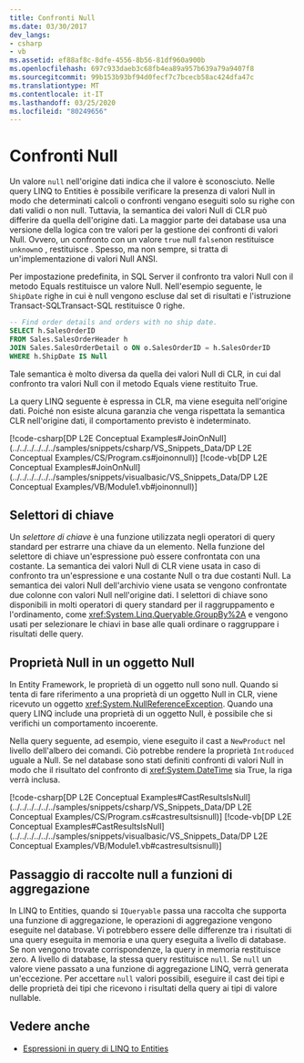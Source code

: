 ```yaml
---
title: Confronti Null
ms.date: 03/30/2017
dev_langs:
- csharp
- vb
ms.assetid: ef88af8c-8dfe-4556-8b56-81df960a900b
ms.openlocfilehash: 697c933daeb3c68fb4ea89a957b639a79a9407f8
ms.sourcegitcommit: 99b153b93bf94d0fecf7c7bcecb58ac424dfa47c
ms.translationtype: MT
ms.contentlocale: it-IT
ms.lasthandoff: 03/25/2020
ms.locfileid: "80249656"
---
```

# <a name="null-comparisons"></a>Confronti Null
Un valore `null` nell'origine dati indica che il valore è sconosciuto. Nelle query LINQ to Entities è possibile verificare la presenza di valori Null in modo che determinati calcoli o confronti vengano eseguiti solo su righe con dati validi o non null. Tuttavia, la semantica dei valori Null di CLR può differire da quella dell'origine dati. La maggior parte dei database usa una versione della logica con tre valori per la gestione dei confronti di valori Null. Ovvero, un confronto con un valore `true` null `false`non restituisce `unknown`o , restituisce . Spesso, ma non sempre, si tratta di un'implementazione di valori Null ANSI.  
  
 Per impostazione predefinita, in SQL Server il confronto tra valori Null con il metodo Equals restituisce un valore Null. Nell'esempio seguente, le `ShipDate` righe in cui è null vengono escluse dal set di risultati e l'istruzione Transact-SQLTransact-SQL restituisce 0 righe.  
  
```sql  
-- Find order details and orders with no ship date.  
SELECT h.SalesOrderID  
FROM Sales.SalesOrderHeader h  
JOIN Sales.SalesOrderDetail o ON o.SalesOrderID = h.SalesOrderID  
WHERE h.ShipDate IS Null  
```  
  
 Tale semantica è molto diversa da quella dei valori Null di CLR, in cui dal confronto tra valori Null con il metodo Equals viene restituito True.  
  
 La query LINQ seguente è espressa in CLR, ma viene eseguita nell'origine dati. Poiché non esiste alcuna garanzia che venga rispettata la semantica CLR nell'origine dati, il comportamento previsto è indeterminato.  
  
 [!code-csharp[DP L2E Conceptual Examples#JoinOnNull](../../../../../../samples/snippets/csharp/VS_Snippets_Data/DP L2E Conceptual Examples/CS/Program.cs#joinonnull)]
 [!code-vb[DP L2E Conceptual Examples#JoinOnNull](../../../../../../samples/snippets/visualbasic/VS_Snippets_Data/DP L2E Conceptual Examples/VB/Module1.vb#joinonnull)]  
  
## <a name="key-selectors"></a>Selettori di chiave  
 Un *selettore di chiave* è una funzione utilizzata negli operatori di query standard per estrarre una chiave da un elemento. Nella funzione del selettore di chiave un'espressione può essere confrontata con una costante. La semantica dei valori Null di CLR viene usata in caso di confronto tra un'espressione e una costante Null o tra due costanti Null. La semantica dei valori Null dell'archivio viene usata se vengono confrontate due colonne con valori Null nell'origine dati. I selettori di chiave sono disponibili in molti operatori di query standard per il raggruppamento e l'ordinamento, come <xref:System.Linq.Queryable.GroupBy%2A> e vengono usati per selezionare le chiavi in base alle quali ordinare o raggruppare i risultati delle query.  
  
## <a name="null-property-on-a-null-object"></a>Proprietà Null in un oggetto Null  
 In Entity Framework, le proprietà di un oggetto null sono null. Quando si tenta di fare riferimento a una proprietà di un oggetto Null in CLR, viene ricevuto un oggetto <xref:System.NullReferenceException>. Quando una query LINQ include una proprietà di un oggetto Null, è possibile che si verifichi un comportamento incoerente.  
  
 Nella query seguente, ad esempio, viene eseguito il cast a `NewProduct` nel livello dell'albero dei comandi. Ciò potrebbe rendere la proprietà `Introduced` uguale a Null. Se nel database sono stati definiti confronti di valori Null in modo che il risultato del confronto di <xref:System.DateTime> sia True, la riga verrà inclusa.  
  
 [!code-csharp[DP L2E Conceptual Examples#CastResultsIsNull](../../../../../../samples/snippets/csharp/VS_Snippets_Data/DP L2E Conceptual Examples/CS/Program.cs#castresultsisnull)]
 [!code-vb[DP L2E Conceptual Examples#CastResultsIsNull](../../../../../../samples/snippets/visualbasic/VS_Snippets_Data/DP L2E Conceptual Examples/VB/Module1.vb#castresultsisnull)]  
  
## <a name="passing-null-collections-to-aggregate-functions"></a>Passaggio di raccolte null a funzioni di aggregazione  
 In LINQ to Entities, quando si `IQueryable` passa una raccolta che supporta una funzione di aggregazione, le operazioni di aggregazione vengono eseguite nel database. Vi potrebbero essere delle differenze tra i risultati di una query eseguita in memoria e una query eseguita a livello di database. Se non vengono trovate corrispondenze, la query in memoria restituisce zero. A livello di database, la stessa query restituisce `null`. Se `null` un valore viene passato a una funzione di aggregazione LINQ, verrà generata un'eccezione. Per accettare `null` valori possibili, eseguire il cast dei tipi e delle proprietà dei tipi che ricevono i risultati della query ai tipi di valore nullable.  
  
## <a name="see-also"></a>Vedere anche

- [Espressioni in query di LINQ to Entities](expressions-in-linq-to-entities-queries.md)
